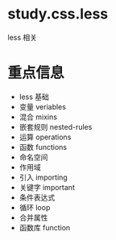 # study.css.less

less 相关

# 重点信息

- less 基础
- 变量 veriables
- 混合 mixins
- 嵌套规则 nested-rules
- 运算 operations
- 函数 functions
- 命名空间
- 作用域
- 引入 importing
- 关键字 important
- 条件表达式
- 循环 loop
- 合并属性
- 函数库 function
